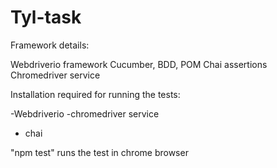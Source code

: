 # Tyl-task

Framework details:

Webdriverio framework
Cucumber, BDD, POM
Chai assertions
Chromedriver service

Installation required for running the tests:

-Webdriverio 
-chromedriver service
- chai


"npm test" runs the test in chrome browser
